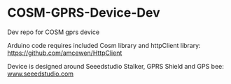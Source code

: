 COSM-GPRS-Device-Dev
====================

Dev repo for COSM gprs device

Arduino code requires included Cosm library and httpClient library: https://github.com/amcewen/HttpClient

Device is designed around Seeedstudio Stalker, GPRS Shield and GPS bee: www.seeedstudio.com